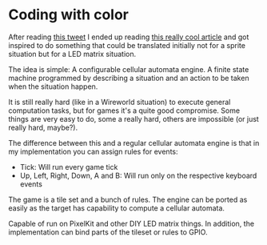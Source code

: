 # Coding with color

After reading [this tweet](https://twitter.com/PlusPlusInt/status/1299221041378734080) I ended up reading [this really cool article](https://www.microsoft.com/en-us/research/publication/tilecode-creation-of-video-games-on-gaming-handhelds/) and got inspired to do something that could be translated initially not for a sprite situation but for a LED matrix situation.

The idea is simple: A configurable cellular automata engine. A finite state machine programmed by describing a situation and an action to be taken when the situation happen.

It is still really hard (like in a Wireworld situation) to execute general computation tasks, but for games it's a quite good compromise. Some things are very easy to do, some a really hard, others are impossible (or just really hard, maybe?).

The difference between this and a regular cellular automata engine is that in my implementation you can assign rules for events:

- Tick: Will run every game tick
- Up, Left, Right, Down, A and B: Will run only on the respective keyboard events

The game is a tile set and a bunch of rules. The engine can be ported as easily as the target has capability to compute a cellular automata.

Capable of run on PixelKit and other DIY LED matrix things. In addition, the implementation can bind parts of the tileset or rules to GPIO.
